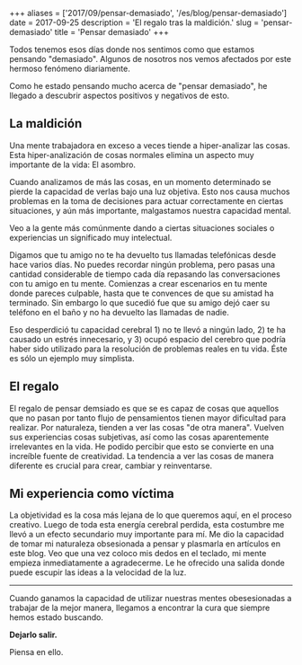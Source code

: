 +++
aliases = ['2017/09/pensar-demasiado', '/es/blog/pensar-demasiado']
date = 2017-09-25
description = 'El regalo tras la maldición.'
slug = 'pensar-demasiado'
title = 'Pensar demasiado'
+++

Todos tenemos esos días donde nos sentimos como que estamos pensando "demasiado". Algunos de nosotros nos vemos afectados por este hermoso fenómeno diariamente. <!-- more -->

Como he estado pensando mucho acerca de "pensar demasiado", he llegado a descubrir aspectos positivos y negativos de esto.

## La maldición

Una mente trabajadora en exceso a veces tiende a hiper-analizar las cosas. Esta hiper-analización de cosas normales elimina un aspecto muy importante de la vida: El asombro.

Cuando analizamos de más las cosas, en un momento determinado se pierde la capacidad de verlas bajo una luz objetiva. Esto nos causa muchos problemas en la toma de decisiones para actuar correctamente en ciertas situaciones, y aún más importante, malgastamos nuestra capacidad mental.

Veo a la gente más comúnmente dando a ciertas situaciones sociales o experiencias un significado muy intelectual.

Digamos que tu amigo no te ha devuelto tus llamadas telefónicas desde hace varios días. No puedes recordar ningún problema, pero pasas una cantidad considerable de tiempo cada día repasando las conversaciones con tu amigo en tu mente. Comienzas a crear escenarios en tu mente donde pareces culpable, hasta que te convences de que su amistad ha terminado. Sin embargo lo que sucedió fue que su amigo dejó caer su teléfono en el baño y no ha devuelto las llamadas de nadie.

Eso desperdició tu capacidad cerebral 1) no te llevó a ningún lado, 2) te ha causado un estrés innecesario, y 3) ocupó espacio del cerebro que podría haber sido utilizado para la resolución de problemas reales en tu vida. Éste es sólo un ejemplo muy simplista.

## El regalo

El regalo de pensar demsiado es que se es capaz de cosas que aquellos que no pasan por tanto flujo de pensamientos tienen mayor dificultad para realizar. Por naturaleza, tienden a ver las cosas "de otra manera". Vuelven sus experiencias cosas subjetivas, así como las cosas aparentemente irrelevantes en la vida. He podido percibir que esto se convierte en una increíble fuente de creatividad. La tendencia a ver las cosas de manera diferente es crucial para crear, cambiar y reinventarse. 

## Mi experiencia como víctima

La objetividad es la cosa más lejana de lo que queremos aquí, en el proceso creativo. Luego de toda esta energía cerebral perdida, esta costumbre me llevó a un efecto secundario muy importante para mí. Me dio la capacidad de tomar mi naturaleza obsesionada a pensar y plasmarla en artículos en este blog. Veo que una vez coloco mis dedos en el teclado, mi mente empieza inmediatamente a agradecerme. Le he ofrecido una salida donde puede escupir las ideas a la velocidad de la luz.

- - - -

Cuando ganamos la capacidad de utilizar nuestras mentes obesesionadas a trabajar de la mejor manera, llegamos a encontrar la cura que siempre hemos estado buscando.

**Dejarlo salir.**

Piensa en ello.

